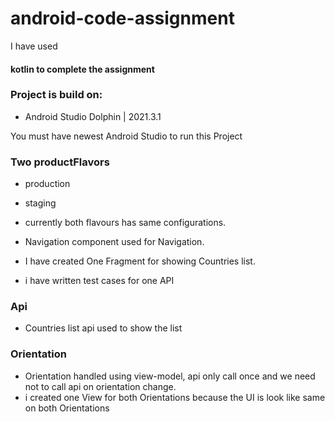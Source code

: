 # android-code-assignment
I have used
#### kotlin to complete the assignment

### Project is build on:

- Android Studio Dolphin | 2021.3.1

You must have newest Android Studio to run this Project


### Two productFlavors
- production
- staging
- currently both flavours has same configurations.



- Navigation component used for  Navigation.

- I have created One Fragment for showing Countries list.

- i have written test cases for one API
### Api
- Countries list api used to show the list
### Orientation
- Orientation handled using view-model, api only call once and we need not to call api on orientation change.
- i created one View for both Orientations because the UI is look like same on both Orientations